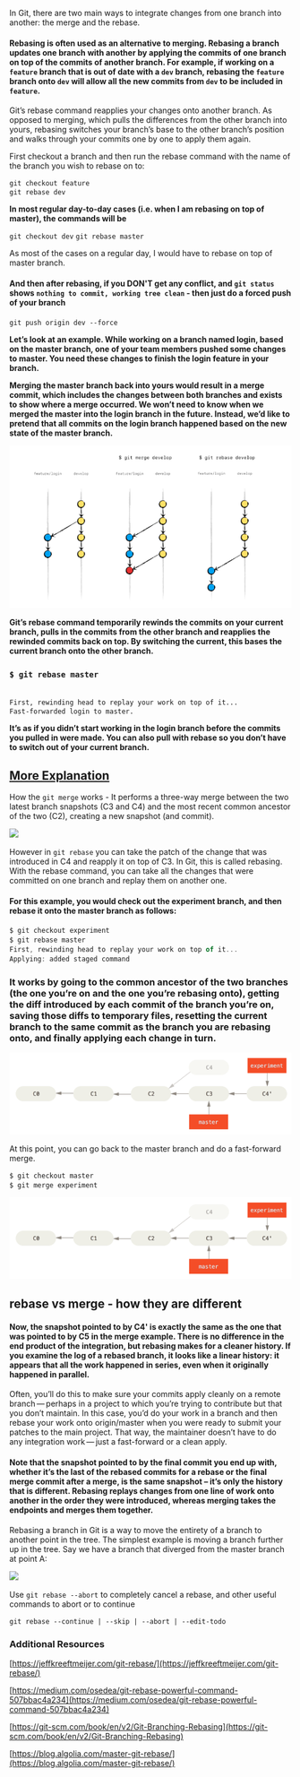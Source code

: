 In Git, there are two main ways to integrate changes from one branch into another: the merge and the rebase.

#### Rebasing is often used as an alternative to merging. Rebasing a branch updates one branch with another by applying the commits of one branch on top of the commits of another branch. For example, if working on a `feature` branch that is out of date with a `dev` branch, rebasing the `feature` branch onto `dev` will allow all the new commits from `dev` to be included in `feature`.

Git’s rebase command reapplies your changes onto another branch. As opposed to merging, which pulls the differences from the other branch into yours, rebasing switches your branch’s base to the other branch’s position and walks through your commits one by one to apply them again.

First checkout a branch and then run the rebase command with the name of the branch you wish to rebase on to:

```
git checkout feature
git rebase dev
```

**In most regular day-to-day cases (i.e. when I am rebasing on top of master), the commands will be**

`git checkout dev`
`git rebase master`

As most of the cases on a regular day, I would have to rebase on top of master branch.

#### And then after rebasing, if you DON'T get any conflict, and `git status` shows `nothing to commit, working tree clean` - then just do a forced push of your branch

`git push origin dev --force`

**Let’s look at an example. While working on a branch named login, based on the master branch, one of your team members pushed some changes to master. You need these changes to finish the login feature in your branch.**

**Merging the master branch back into yours would result in a merge commit, which includes the changes between both branches and exists to show where a merge occurred. We won’t need to know when we merged the master into the login branch in the future. Instead, we’d like to pretend that all commits on the login branch happened based on the new state of the master branch.**

<img src="git-rebase.png">

**Git’s rebase command temporarily rewinds the commits on your current branch, pulls in the commits from the other branch and reapplies the rewinded commits back on top. By switching the current, this bases the current branch onto the other branch.**

### `$ git rebase master`

```

First, rewinding head to replay your work on top of it...
Fast-forwarded login to master.

```

**It’s as if you didn’t start working in the login branch before the commits you pulled in were made. You can also pull with rebase so you don’t have to switch out of your current branch.**

## [More Explanation](https://git-scm.com/book/en/v2/Git-Branching-Rebasing)

How the `git merge` works - It performs a three-way merge between the two latest branch snapshots (C3 and C4) and the most recent common ancestor of the two (C2), creating a new snapshot (and commit).

<img src="git-merge.png">

However in `git rebase` you can take the patch of the change that was introduced in C4 and reapply it on top of C3. In Git, this is called rebasing. With the rebase command, you can take all the changes that were committed on one branch and replay them on another one.

#### For this example, you would check out the experiment branch, and then rebase it onto the master branch as follows:

```js
$ git checkout experiment
$ git rebase master
First, rewinding head to replay your work on top of it...
Applying: added staged command
```

### It works by going to the common ancestor of the two branches (the one you’re on and the one you’re rebasing onto), getting the diff introduced by each commit of the branch you’re on, saving those diffs to temporary files, resetting the current branch to the same commit as the branch you are rebasing onto, and finally applying each change in turn.

<img src="git-rebase-2.png">

At this point, you can go back to the master branch and do a fast-forward merge.

```js
$ git checkout master
$ git merge experiment
```

<img src="git-rebase-2.png">

## rebase vs merge - how they are different

#### Now, the snapshot pointed to by C4' is exactly the same as the one that was pointed to by C5 in the merge example. There is no difference in the end product of the integration, but rebasing makes for a cleaner history. If you examine the log of a rebased branch, it looks like a linear history: it appears that all the work happened in series, even when it originally happened in parallel.

Often, you’ll do this to make sure your commits apply cleanly on a remote branch — perhaps in a project to which you’re trying to contribute but that you don’t maintain. In this case, you’d do your work in a branch and then rebase your work onto origin/master when you were ready to submit your patches to the main project. That way, the maintainer doesn’t have to do any integration work — just a fast-forward or a clean apply.

#### Note that the snapshot pointed to by the final commit you end up with, whether it’s the last of the rebased commits for a rebase or the final merge commit after a merge, is the same snapshot – it’s only the history that is different. Rebasing replays changes from one line of work onto another in the order they were introduced, whereas merging takes the endpoints and merges them together.

Rebasing a branch in Git is a way to move the entirety of a branch to another point in the tree. The simplest example is moving a branch further up in the tree. Say we have a branch that diverged from the master branch at point A:

<img src="./git-rebase-4.png>">

Use `git rebase --abort` to completely cancel a rebase, and other useful commands to abort or to continue

```
git rebase --continue | --skip | --abort | --edit-todo
```

### Additional Resources

[https://jeffkreeftmeijer.com/git-rebase/](https://jeffkreeftmeijer.com/git-rebase/)

[https://medium.com/osedea/git-rebase-powerful-command-507bbac4a234](https://medium.com/osedea/git-rebase-powerful-command-507bbac4a234)

[https://git-scm.com/book/en/v2/Git-Branching-Rebasing](https://git-scm.com/book/en/v2/Git-Branching-Rebasing)

[https://blog.algolia.com/master-git-rebase/](https://blog.algolia.com/master-git-rebase/)
